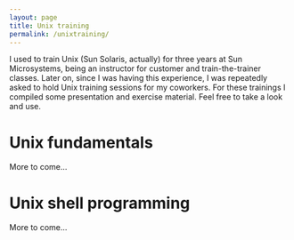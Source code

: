 ```yaml
---
layout: page
title: Unix training
permalink: /unixtraining/
---
```


I used to train Unix (Sun Solaris, actually) for three years at Sun Microsystems, being an
instructor for customer and train-the-trainer classes.
Later on, since I was having this experience, I was repeatedly asked to hold Unix training sessions
for my coworkers. For these trainings I compiled some presentation and exercise material.
Feel free to take a look and use.

# Unix fundamentals

More to come...

# Unix shell programming

More to come...